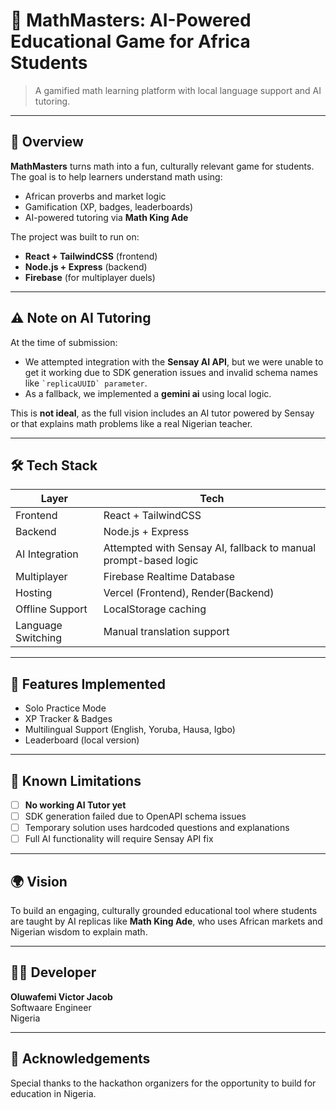 # 🧮 MathMasters: AI-Powered Educational Game for Africa Students

> A gamified math learning platform with local language support and AI tutoring.

---

## 🎯 Overview

**MathMasters** turns math into a fun, culturally relevant game for  students. The goal is to help learners understand math using:
- African proverbs and market logic
- Gamification (XP, badges, leaderboards)
- AI-powered tutoring via **Math King Ade**

The project was built to run on:
- **React + TailwindCSS** (frontend)
- **Node.js + Express** (backend)
- **Firebase** (for multiplayer duels)

---

## ⚠️ Note on AI Tutoring

At the time of submission:
- We attempted integration with the **Sensay AI API**, but we were unable to get it working due to SDK generation issues and invalid schema names like `` `replicaUUID` parameter ``.
- As a fallback, we implemented a **gemini ai** using local logic.

This is **not ideal**, as the full vision includes an AI tutor powered by Sensay or that explains math problems like a real Nigerian teacher.

---

## 🛠️ Tech Stack

| Layer | Tech |
|------|------|
| Frontend | React + TailwindCSS |
| Backend | Node.js + Express |
| AI Integration | Attempted with Sensay AI, fallback to manual prompt-based logic |
| Multiplayer | Firebase Realtime Database |
| Hosting | Vercel (Frontend), Render(Backend) |
| Offline Support | LocalStorage caching |
| Language Switching | Manual translation support |

---

## 🧩 Features Implemented

- Solo Practice Mode
- XP Tracker & Badges
- Multilingual Support (English, Yoruba, Hausa, Igbo)
- Leaderboard (local version)

---

## 🚧 Known Limitations

- [ ] **No working AI Tutor yet**
- [ ] SDK generation failed due to OpenAPI schema issues
- [ ] Temporary solution uses hardcoded questions and explanations
- [ ] Full AI functionality will require Sensay API fix

---

## 🌍 Vision

To build an engaging, culturally grounded educational tool where students are taught by AI replicas like **Math King Ade**, who uses African markets and Nigerian wisdom to explain math.

---

## 🧑‍💻 Developer

**Oluwafemi Victor Jacob**  
Softwaare Engineer  
Nigeria  

---

## 🙌 Acknowledgements

Special thanks to the hackathon organizers for the opportunity to build for education in Nigeria.
